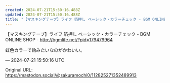 ```yaml
---
created: 2024-07-21T15:50:16.488Z
updated: 2024-07-21T15:50:16.488Z
title: "【マスキングテープ】ライフ 箔押し ベーシック・カラーチェック - BGM ONLINE SHOP - http://bgmlife.net/?pid=1794[...]"
---
```


<p>【マスキングテープ】ライフ 箔押し ベーシック・カラーチェック - BGM ONLINE SHOP - <a href="http://bgmlife.net/?pid=179479964" target="_blank" rel="nofollow noopener noreferrer" translate="no"><span class="invisible">http://</span><span class="">bgmlife.net/?pid=179479964</span><span class="invisible"></span></a></p><p>虹色カラーで飴みたいなのがかわいい。</p>

&mdash; 2024-07-21 15:50:16 UTC

Original URL: https://mastodon.social/@sakuramochi0/112825271352489913
